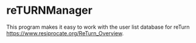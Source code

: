 # reTURNManager

This program makes it easy to work with the user list database for reTurn https://www.resiprocate.org/ReTurn_Overview.

